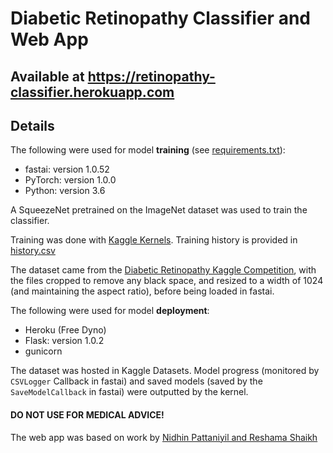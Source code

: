 # Diabetic Retinopathy Classifier and Web App

## Available at https://retinopathy-classifier.herokuapp.com

## Details

The following were used for model **training** (see [requirements.txt](requirements.txt)):    
- fastai:  version 1.0.52
- PyTorch:  version  1.0.0
- Python:  version 3.6

A SqueezeNet pretrained on the ImageNet dataset was used to train the classifier.

Training was done with [Kaggle Kernels](https://kaggle.com/kernels). Training history is provided in [history.csv](notebooks/history.csv)

The dataset came from the [Diabetic Retinopathy Kaggle Competition](https://kaggle.com/c/diabetic-retinopathy-detection), with the files cropped to remove any black space, and resized to a width of 1024 (and maintaining the aspect ratio), before being loaded in fastai.

The following were used for model **deployment**:    
- Heroku (Free Dyno)
- Flask:  version 1.0.2
- gunicorn

The dataset was hosted in Kaggle Datasets. Model progress (monitored by `CSVLogger` Callback in fastai) and saved models (saved by the `SaveModelCallback` in fastai) were outputted by the kernel.

#### **DO NOT USE FOR MEDICAL ADVICE!**

The web app was based on work by [Nidhin Pattaniyil and Reshama Shaikh](https://reshamas.github.io/deploying-deep-learning-models-on-web-and-mobile/)
